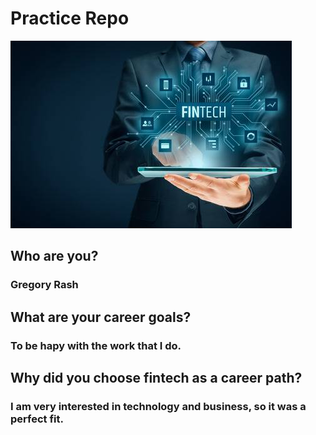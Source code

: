 # Practice Repo
![FinTech](fintech.jpg)

## Who are you?
### Gregory Rash

## What are your career goals?
### To be hapy with the work that I do. 

## Why did you choose fintech as a career path?
### I am very interested in technology and business, so it was a perfect fit. 

